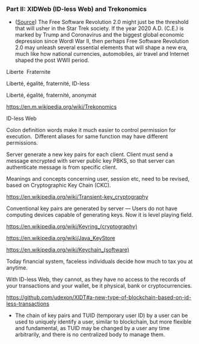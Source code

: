 ### Part II: XIDWeb (ID-less Web) and Trekonomics

- ([Source](https://github.com/udexon/Metashellet/blob/master/Beyond_Rosetta.md#conclusions)) The Free Software Revolution 2.0 might just be the threshold that will usher in the Star Trek society. If the year 2020 A.D. (C.E.) is marked by Trump and Coronavirus and the biggest global economic depression since Wordl War II, then perhaps Free Software Revolution 2.0 may unleash several essential elements that will shape a new era, much like how national currencies, automobiles, air travel and Internet shaped the post WWII period.

Liberte  Fraternite

Liberté, égalité, fraternité, ID-less

Liberté, égalité, fraternité, anonymat


https://en.m.wikipedia.org/wiki/Trekonomics

ID-less Web

Colon definition words make it much easier to control permission for execution.  Different aliases for same function may have different permissions.

Server generate a new key pairs for each client. Client must send a message encrypted with server public key PBKS, so that server can authenticate message is from specific client. 

Meanings and concepts concerning user, session etc, need to be revised, based on Cryptographic Key Chain (CKC).

https://en.wikipedia.org/wiki/Transient-key_cryptography

Conventional key pairs are generated by server &mdash; Users do not have computing devices capable of generating keys. Now it is level playing field.

https://en.wikipedia.org/wiki/Keyring_(cryptography)

https://en.wikipedia.org/wiki/Java_KeyStore

https://en.wikipedia.org/wiki/Keychain_(software)

Today financial system, faceless individuals decide how much to tax you at anytime.

With ID-less Web, they cannot, as they have no access to the records of your transactions and your wallet, be it physical, bank or cryptocurrencies.

https://github.com/udexon/XIDT#a-new-type-of-blockchain-based-on-id-less-transactions

- The chain of key pairs and TUID (temporary user ID) by a user can be used to uniquely identify a user, similar to blockchain, but more flexible and fundamental, as TUID may be changed by a user any time arbitrarily, and there is no centralized body to manage them.

